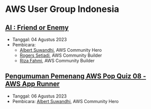 # AWS User Group Indonesia


## [AI : Friend or Enemy](https://www.youtube.com/watch?v=e3y9WC2O9IY)

- Tanggal: 04 Agustus 2023
- Pembicara:
  - [Albert Suwandhi](https://www.linkedin.com/in/albertsuwandhi/), AWS Community Hero
  - [Rogers Setiadi](https://www.linkedin.com/in/rogersdwiputra/), AWS Community Builder
  - [Riza Fahmi](https://www.linkedin.com/in/rizafahmi/), AWS Community Builder


## [Pengumuman Pemenang AWS Pop Quiz 08 - AWS App Runner](https://www.youtube.com/watch?v=a9bPK4i4hxU)

- Tanggal: 06 Agustus 2023
- Pembicara: [Albert Suwandhi](https://www.linkedin.com/in/albertsuwandhi/), AWS Community Hero

